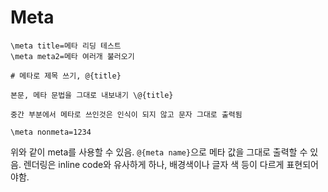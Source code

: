 # Meta

```nd
\meta title=메타 리딩 테스트
\meta meta2=메타 여러개 불러오기

# 메타로 제목 쓰기, @{title}

본문, 메타 문법을 그대로 내보내기 \@{title}

중간 부분에서 메타로 쓰인것은 인식이 되지 않고 문자 그대로 출력됨

\meta nonmeta=1234
```

위와 같이 meta를 사용할 수 있음.
`@{meta name}`으로 메타 값을 그대로 출력할 수 있음. 렌더링은 inline code와 유사하게 하나, 배경색이나 글자 색 등이 다르게 표현되어야함.
